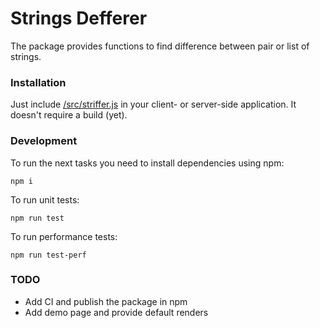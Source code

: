 # Strings Defferer
The package provides functions to find difference between pair or list of strings.

### Installation
Just include [/src/striffer.js](striffer.js) in your client- or server-side application. It doesn't require a build (yet).

### Development
To run the next tasks you need to install dependencies using npm:
```shell
npm i
```

To run unit tests:
```shell
npm run test
```

To run performance tests:
```shell
npm run test-perf
```

### TODO
- Add CI and publish the package in npm
- Add demo page and provide default renders